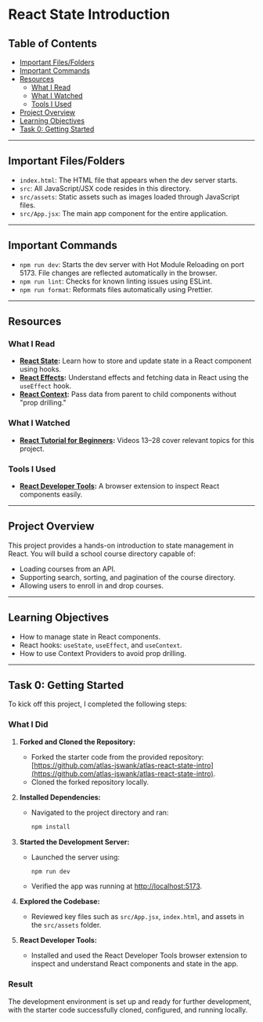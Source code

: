 # React State Introduction

## Table of Contents
- [Important Files/Folders](#important-filesfolders)
- [Important Commands](#important-commands)
- [Resources](#resources)
  - [What I Read](#what-i-read)
  - [What I Watched](#what-i-watched)
  - [Tools I Used](#tools-i-used)
- [Project Overview](#project-overview)
- [Learning Objectives](#learning-objectives)
- [Task 0: Getting Started](#task-0-getting-started)

---

## Important Files/Folders

- `index.html`: The HTML file that appears when the dev server starts.
- `src`: All JavaScript/JSX code resides in this directory.
- `src/assets`: Static assets such as images loaded through JavaScript files.
- `src/App.jsx`: The main app component for the entire application.

---

## Important Commands

- `npm run dev`: Starts the dev server with Hot Module Reloading on port 5173. File changes are reflected automatically in the browser.
- `npm run lint`: Checks for known linting issues using ESLint.
- `npm run format`: Reformats files automatically using Prettier.

---

## Resources

### **What I Read**

- **[React State](https://atlas-jswank.github.io/blog/react-state/):** Learn how to store and update state in a React component using hooks.
- **[React Effects](https://atlas-jswank.github.io/blog/react-state-effects/):** Understand effects and fetching data in React using the `useEffect` hook.
- **[React Context](https://atlas-jswank.github.io/blog/react-state-context/):** Pass data from parent to child components without "prop drilling."

### **What I Watched**

- **[React Tutorial for Beginners](https://egghead.io/courses/the-beginner-s-guide-to-react):** Videos 13–28 cover relevant topics for this project.

### **Tools I Used**

- **[React Developer Tools](https://chromewebstore.google.com/detail/react-developer-tools/fmkadmapgofadopljbjfkapdkoienihi):** A browser extension to inspect React components easily.

---

## Project Overview

This project provides a hands-on introduction to state management in React. You will build a school course directory capable of:

- Loading courses from an API.
- Supporting search, sorting, and pagination of the course directory.
- Allowing users to enroll in and drop courses.

---

## Learning Objectives

- How to manage state in React components.
- React hooks: `useState`, `useEffect`, and `useContext`.
- How to use Context Providers to avoid prop drilling.

---

## Task 0: Getting Started

To kick off this project, I completed the following steps:

### **What I Did**

1. **Forked and Cloned the Repository:**
   - Forked the starter code from the provided repository: [https://github.com/atlas-jswank/atlas-react-state-intro](https://github.com/atlas-jswank/atlas-react-state-intro).
   - Cloned the forked repository locally.

2. **Installed Dependencies:**
   - Navigated to the project directory and ran:
     ```bash
     npm install
     ```

3. **Started the Development Server:**
   - Launched the server using:
     ```bash
     npm run dev
     ```
   - Verified the app was running at [http://localhost:5173](http://localhost:5173).

4. **Explored the Codebase:**
   - Reviewed key files such as `src/App.jsx`, `index.html`, and assets in the `src/assets` folder.

5. **React Developer Tools:**
   - Installed and used the React Developer Tools browser extension to inspect and understand React components and state in the app.

### **Result**
The development environment is set up and ready for further development, with the starter code successfully cloned, configured, and running locally.


